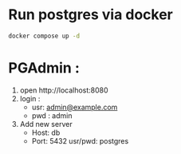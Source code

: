 
# Run postgres via docker
```bash
docker compose up -d
```

# PGAdmin : 
1. open http://localhost:8080
2.  login : 
    - usr: admin@example.com
    - pwd : admin
3. Add new server
    - Host: db
    - Port: 5432
    usr/pwd: postgres
